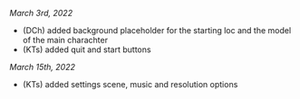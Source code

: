 *March 3rd, 2022*
- (DCh) added  background placeholder for the starting loc and the model of the main charachter
- (KTs) added quit and start buttons

*March 15th, 2022*
- (KTs) added settings scene, music and resolution options